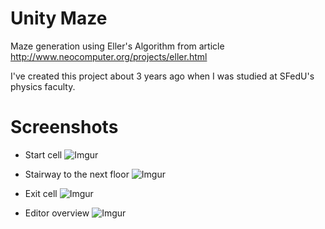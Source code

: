 # Unity Maze
Maze generation using Eller's Algorithm from article http://www.neocomputer.org/projects/eller.html

I've created this project about 3 years ago when I was studied at SFedU's physics faculty.

# Screenshots

* Start cell
![Imgur](https://i.imgur.com/qJm7Kzi.png)

* Stairway to the next floor
![Imgur](https://i.imgur.com/fo6CZMQ.png)

* Exit cell
![Imgur](https://i.imgur.com/WnnRhGO.png)

* Editor overview
![Imgur](https://i.imgur.com/zYsC3zT.png)
